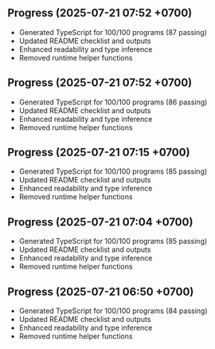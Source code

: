 ## Progress (2025-07-21 07:52 +0700)
- Generated TypeScript for 100/100 programs (87 passing)
- Updated README checklist and outputs
- Enhanced readability and type inference
- Removed runtime helper functions
## Progress (2025-07-21 07:52 +0700)
- Generated TypeScript for 100/100 programs (86 passing)
- Updated README checklist and outputs
- Enhanced readability and type inference
- Removed runtime helper functions
## Progress (2025-07-21 07:15 +0700)
- Generated TypeScript for 100/100 programs (85 passing)
- Updated README checklist and outputs
- Enhanced readability and type inference
- Removed runtime helper functions
## Progress (2025-07-21 07:04 +0700)
- Generated TypeScript for 100/100 programs (85 passing)
- Updated README checklist and outputs
- Enhanced readability and type inference
- Removed runtime helper functions
## Progress (2025-07-21 06:50 +0700)
- Generated TypeScript for 100/100 programs (84 passing)
- Updated README checklist and outputs
- Enhanced readability and type inference
- Removed runtime helper functions
